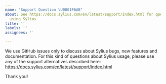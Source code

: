 ```yaml
---
name: "Support Question \U0001F6AB"
about: See https://docs.sylius.com/en/latest/support/index.html for questions about
  using Sylius
title: ''
labels: ''
assignees: ''

---
```


We use GitHub issues only to discuss about Sylius bugs, new features and documentation. 
For this kind of questions about Sylius usage, please use
any of the support alternatives described here: https://docs.sylius.com/en/latest/support/index.html

Thank you!
